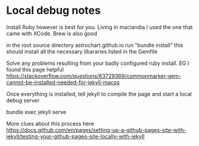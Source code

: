 # Local debug notes
Install Ruby however is best for you. Living in maclandia I used the one that came with XCode. Brew is also good

in the root source directory astrochart.github.io run "bundle install" this should install all the necessary libararies
listed in the Gemfile

Solve any problems resulting from your badly configured ruby install. EG I found this page helpful
https://stackoverflow.com/questions/63729369/commonmarker-gem-cannot-be-installed-needed-for-jekyll-macos

Once everything is installed, tell jekyll to compile the page and start a local debug server

bundle exec jekyll serve

More clues about this process here
https://docs.github.com/en/pages/setting-up-a-github-pages-site-with-jekyll/testing-your-github-pages-site-locally-with-jekyll


